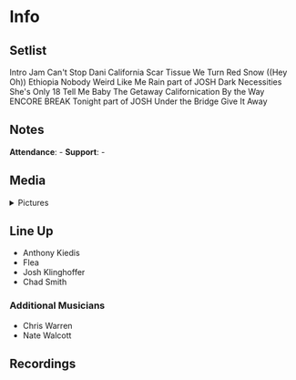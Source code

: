 # Info

## Setlist

Intro Jam
Can't Stop
Dani California
Scar Tissue
We Turn Red
Snow ((Hey Oh))
Ethiopia
Nobody Weird Like Me
Rain part of JOSH
Dark Necessities
She's Only 18
Tell Me Baby
The Getaway
Californication
By the Way
ENCORE BREAK
Tonight part of JOSH
Under the Bridge
Give It Away

## Notes

**Attendance**: -
**Support**: -

## Media 

<details>
  <summary>Pictures</summary>
  <!--<img alt="Setlist" title="Setlist" src="_.jpg" height="200" />
  <img alt="Clipping" title="Clipping" src="_.jpg" height="200" />
  <img alt="Flyer" title="Flyer" src="_.jpg" height="200" />-->
</details>

## Line Up

* Anthony Kiedis
* Flea
* Josh Klinghoffer
* Chad Smith

### Additional Musicians

* Chris Warren  
* Nate Walcott

## Recordings
